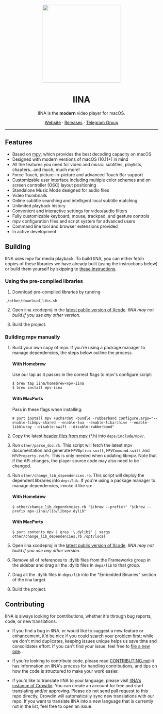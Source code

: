 <p align="center">
<img height="256" src="https://github.com/iina/iina/raw/master/iina/Assets.xcassets/AppIcon.appiconset/1024-1.png" />
</p>

<h1 align="center">IINA</h1>

<p align="center">IINA is the <b>modern</b> video player for macOS.</p>

<p align=center>
<a href="https://iina.io">Website</a> ·
<a href="https://github.com/iina/iina/releases">Releases</a> ·
<a href="https://t.me/IINAUsers">Telegram Group</a>
</p>

---

## Features

* Based on [mpv](https://github.com/mpv-player/mpv), which provides the best decoding capacity on macOS
* Designed with modern versions of macOS (10.11+) in mind
* All the features you need for video and music: subtitles, playlists, chapters…and much, much more!
* Force Touch, picture-in-picture and advanced Touch Bar support
* Customizable user interface including multiple color schemes and on screen controller (OSC) layout positioning
* Standalone Music Mode designed for audio files
* Video thumbnails
* Online subtitle searching and intelligent local subtitle matching
* Unlimited playback history
* Convenient and interactive settings for video/audio filters
* Fully customizable keyboard, mouse, trackpad, and gesture controls
* mpv configuration files and script system for advanced users
* Command line tool and browser extensions provided
* In active development

## Building

IINA uses mpv for media playback. To build IINA, you can either fetch copies of these libraries we have already built (using the instructions below) or build them yourself by skipping to [these instructions](#building-mpv-manually).

### Using the pre-compiled libraries

1. Download pre-compiled libraries by running
```console
./other/download_libs.sh
```

2. Open iina.xcodeproj in the [latest public version of Xcode](https://itunes.apple.com/us/app/xcode/id497799835). *IINA may not build if you use any other version.*

3. Build the project.

### Building mpv manually

1. Build your own copy of mpv. If you're using a package manager to manage dependencies, the steps below outline the process.

	#### With Homebrew

	Use our tap as it passes in the correct flags to mpv's configure script:

	```console
	$ brew tap iina/homebrew-mpv-iina
	$ brew install mpv-iina
	```

	#### With MacPorts

	Pass in these flags when installing:

	```console
	# port install mpv +uchardet -bundle -rubberband configure.args="--enable-libmpv-shared --enable-lua --enable-libarchive --enable-libbluray --disable-swift --disable-rubberband"
	```

2. Copy the latest [header files from mpv](https://github.com/mpv-player/mpv/tree/master/libmpv) (\*.h) into `deps/include/mpv/`.

3. Run `other/parse_doc.rb`. This script will fetch the latest mpv documentation and generate `MPVOption.swift`, `MPVCommand.swift` and `MPVProperty.swift`. This is only needed when updating libmpv. Note that if the API changes, the player source code may also need to be changed.

4. Run `other/change_lib_dependencies.rb`. This script will deploy the dependent libraries into `deps/lib`. If you're using a package manager to manage dependencies, invoke it like so:

	#### With Homebrew
	
	```console
	$ other/change_lib_dependencies.rb "$(brew --prefix)" "$(brew --prefix mpv-iina)/lib/libmpv.dylib"
	```
	
	#### With MacPorts
	
	```console
	$ port contents mpv | grep '\.dylib$' | xargs other/change_lib_dependencies.rb /opt/local
	```

5. Open iina.xcodeproj in the [latest public version of Xcode](https://itunes.apple.com/us/app/xcode/id497799835). *IINA may not build if you use any other version.*

6. Remove all of references to .dylib files from the Frameworks group in the sidebar and drag all the .dylib files in `deps/lib` to that group.

7. Drag all the .dylib files in `deps/lib` into the "Embedded Binaries" section of the iina target.

8. Build the project.

## Contributing

IINA is always looking for contributions, whether it's through bug reports, code, or new translations.

* If you find a bug in IINA, or would like to suggest a new feature or enhancement, it'd be nice if you could [search your problem first](https://github.com/iina/iina/issues); while we don't mind duplicates, keeping issues unique helps us save time and consolidates effort. If you can't find your issue, feel free to [file a new one](https://github.com/iina/iina/issues/new).

* If you're looking to contribute code, please read [CONTRIBUTING.md](CONTRIBUTING.md)–it has information on IINA's process for handling contributions, and tips on how the code is structured to make your work easier.

* If you'd like to translate IINA to your language, please visit [IINA's instance of Crowdin](https://translate.iina.io). You can create an account for free and start translating and/or approving. Please do not send pull request to this repo directly, Crowdin will automatically sync new translations with our repo. If you want to translate IINA into a new language that is currently not in the list, feel free to open an issue.
